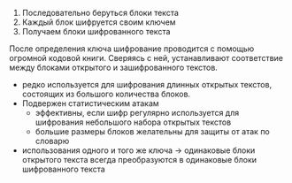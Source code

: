 1. Последовательно беруться блоки текста
2. Каждый блок шифруется своим ключем
3. Получаем блоки шифрованного текста

После определения ключа шифрование проводится с помощью огромной кодовой книги. Сверяясь с ней, устанавливают соответствие между блоками открытого и зашифрованного текстов.

- редко используется для шифрования длинных открытых текстов, состоящих из большого количества блоков.
- Подвержен статистическим атакам
    - эффективны, если шифр регулярно используется для шифрования небольшого набора открытых текстов
    - большие размеры блоков желательны для защиты от атак по словарю
- использования одного и того же ключа -> одинаковые блоки открытого текста всегда преобразуются в одинаковые блоки шифрованного текста